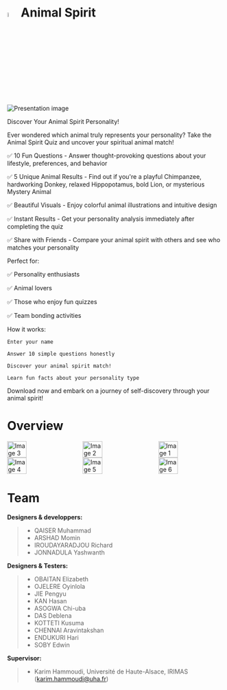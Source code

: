 #  <img src="https://github.com/user-attachments/assets/b64d35ec-ef40-4db5-88e1-0d40e02e5ada" alt="Image 1" width="5%" /> Animal Spirit

![Presentation image](https://github.com/user-attachments/assets/8469734e-5520-4236-ab23-f14490588901)

Discover Your Animal Spirit Personality!

Ever wondered which animal truly represents your personality? Take the Animal Spirit Quiz and uncover your spiritual animal match!

✅ 10 Fun Questions - Answer thought-provoking questions about your lifestyle, preferences, and behavior

✅ 5 Unique Animal Results - Find out if you're a playful Chimpanzee, hardworking Donkey, relaxed Hippopotamus, bold Lion, or mysterious Mystery Animal

✅  Beautiful Visuals - Enjoy colorful animal illustrations and intuitive design

✅  Instant Results - Get your personality analysis immediately after completing the quiz

✅ Share with Friends - Compare your animal spirit with others and see who matches your personality

Perfect for:

✅ Personality enthusiasts

✅ Animal lovers

✅ Those who enjoy fun quizzes

✅ Team bonding activities

How it works:

    Enter your name

    Answer 10 simple questions honestly

    Discover your animal spirit match!

    Learn fun facts about your personality type

Download now and embark on a journey of self-discovery through your animal spirit!

# Overview








<div style="display: flex; justify-content: space-between;">
 <img src="https://github.com/user-attachments/assets/d371fad7-2eaf-4e93-a774-db87850bf58c" alt="Image 3" width="30%" />
  <img src="https://github.com/user-attachments/assets/084743ae-2f5f-44f3-bdff-45a35e27e5cc" alt="Image 2" width="30%" />
    <img src="https://github.com/user-attachments/assets/8257a18e-194e-4a3b-9ca1-8e2365053179" alt="Image 1" width="30%" />
</div>

<div style="display: flex; justify-content: space-between;">
      <img src="https://github.com/user-attachments/assets/2e98307d-feb8-4426-8ae8-963b83a7b163" alt="Image 4" width="30%" />
      <img src="https://github.com/user-attachments/assets/7145b615-3e2e-4544-80b8-d6b98f70f5d7" alt="Image 5" width="30%" />
      <img src="https://github.com/user-attachments/assets/7b40eb21-a063-41a1-b6d0-a1b6a331749d" alt="Image 6" width="30%" />


</div>

# Team

**Designers & developpers:**
> * QAISER Muhammad
> * ARSHAD Momin
> * IROUDAYARADJOU Richard
> * JONNADULA Yashwanth

**Designers & Testers:**

> * OBAITAN Elizabeth
> * OJELERE Oyinlola
> * JIE Pengyu
> * KAN Hasan
> * ASOGWA Chi-uba
> * DAS Deblena
> * KOTTETI Kusuma
> * CHENNAI Aravintakshan
> * ENDUKURI Hari
> * SOBY Edwin

**Supervisor:**

> * Karim Hammoudi, Université de Haute-Alsace, IRIMAS (karim.hammoudi@uha.fr)





